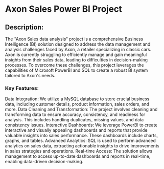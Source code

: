 # Axon Sales Power BI Project

 ## **Description**:
 The "Axon Sales data analysis" project is a comprehensive Business Intelligence (BI) solution designed to address the data management and analysis challenges faced by Axon, a retailer specializing in classic cars. Axon is currently struggling to efficiently manage and gain meaningful insights from their sales data, leading to difficulties in decision-making processes. To overcome these challenges, this project leverages the capabilities of Microsoft PowerBI and SQL to create a robust BI system tailored to Axon's needs.

 ### Key Features:
  Data Integration: We utilize a MySQL database to store crucial business data, including customer details, product information, sales orders, and more.
Data Cleaning and Transformation: The project involves cleaning and transforming data to ensure accuracy, consistency, and readiness for analysis. This includes handling duplicates, missing values, and data consistency issues.
Interactive Dashboards: We leverage PowerBI to create interactive and visually appealing dashboards and reports that provide valuable insights into sales performance. These dashboards include charts, graphs, and tables.
Advanced Analytics: SQL is used to perform advanced analytics on sales data, extracting actionable insights to drive improvements in sales strategies and operations.
Real-time Access: The solution allows management to access up-to-date dashboards and reports in real-time, enabling data-driven decision-making.
